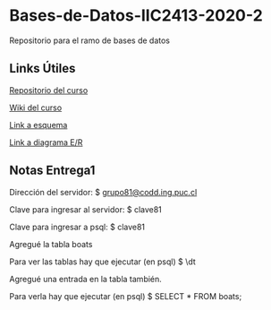 # Bases-de-Datos-IIC2413-2020-2

Repositorio para el ramo de bases de datos

## Links Útiles

[Repositorio del curso](https://github.com/IIC2413/Syllabus-2020-2)

[Wiki del curso](https://github.com/IIC2413/Syllabus-2020-2/wiki)

[Link a esquema](https://app.diagrams.net/#G1e58pdGvJdMgvwCmyVqOr9i1E7js0U08Z)

[Link a diagrama E/R](https://app.diagrams.net/#G1vcTFUGnLlvgxuxi5TzU2fql6e1thKh_8)

## Notas Entrega1

Dirección del servidor:
$ grupo81@codd.ing.puc.cl

Clave para ingresar al servidor:
$ clave81

Clave para ingresar a psql:
$ clave81

Agregué la tabla boats

Para ver las tablas hay que ejecutar (en psql)
$ \dt

Agregué una entrada en la tabla también.

Para verla hay que ejecutar (en psql)
$ SELECT * FROM boats;
